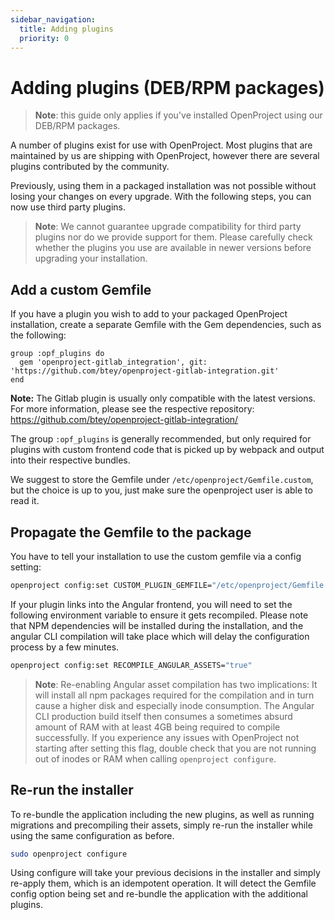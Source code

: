 ```yaml
---
sidebar_navigation:
  title: Adding plugins
  priority: 0
---
```


# Adding plugins (DEB/RPM packages)

> **Note**: this guide only applies if you've installed OpenProject using our DEB/RPM packages.

A number of plugins exist for use with OpenProject. Most plugins that are maintained by us are shipping with OpenProject, however there are several plugins contributed by the community.

Previously, using them in a packaged installation was not possible without losing your changes on every upgrade. With the following steps, you can now use third party plugins.

>  **Note**: We cannot guarantee upgrade compatibility for third party plugins nor do we provide support for them. Please carefully check whether the plugins you use are available in newer versions before upgrading your installation.

## Add a custom Gemfile

If you have a plugin you wish to add to your packaged OpenProject installation, create a separate Gemfile with the Gem dependencies, such as the following:

```
group :opf_plugins do
  gem 'openproject-gitlab_integration', git: 'https://github.com/btey/openproject-gitlab-integration.git'
end
```

**Note:** The Gitlab plugin is usually only compatible with the latest versions. For more information, please see the respective repository: https://github.com/btey/openproject-gitlab-integration/

The group `:opf_plugins` is generally recommended, but only required for plugins with custom frontend code that is picked up by webpack and output into their respective bundles.

We suggest to store the Gemfile under `/etc/openproject/Gemfile.custom`, but the choice is up to you, just make sure the openproject user is able to read it.

## Propagate the Gemfile to the package

You have to tell your installation to use the custom gemfile via a config setting:

```bash
openproject config:set CUSTOM_PLUGIN_GEMFILE="/etc/openproject/Gemfile.custom"
```

If your plugin links into the Angular frontend, you will need to set the following environment variable to ensure it gets recompiled. Please note that NPM dependencies will be installed during the installation, and the angular CLI compilation will take place which will delay the configuration process by a few minutes.

```bash
openproject config:set RECOMPILE_ANGULAR_ASSETS="true"
```

> **Note**: Re-enabling Angular asset compilation has two implications: It will install all npm packages required for the compilation and in turn cause a higher disk and especially inode consumption. The Angular CLI production build itself then consumes a sometimes absurd amount of RAM with at least 4GB being required to compile successfully.
> If you experience any issues with OpenProject not starting after setting this flag, double check that you are not running out of inodes or RAM when calling `openproject configure`.


## Re-run the installer

To re-bundle the application including the new plugins, as well as running migrations and precompiling their assets, simply re-run the installer while using the same configuration as before.

```bash
sudo openproject configure
```

Using configure will take your previous decisions in the installer and simply re-apply them, which is an idempotent operation. It will detect the Gemfile config option being set and re-bundle the application with the additional plugins.

